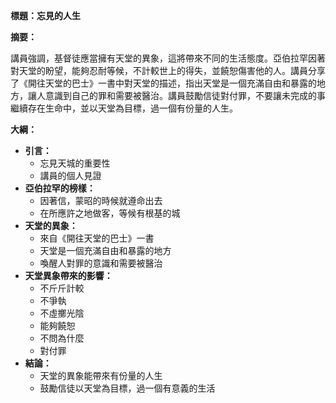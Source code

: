 **標題：忘見的人生**

**摘要：**

講員強調，基督徒應當擁有天堂的異象，這將帶來不同的生活態度。亞伯拉罕因著對天堂的盼望，能夠忍耐等候，不計較世上的得失，並饒恕傷害他的人。講員分享了《開往天堂的巴士》一書中對天堂的描述，指出天堂是一個充滿自由和暴露的地方，讓人意識到自己的罪和需要被醫治。講員鼓勵信徒對付罪，不要讓未完成的事繼續存在生命中，並以天堂為目標，過一個有份量的人生。

**大綱：**

* **引言：**
    * 忘見天城的重要性
    * 講員的個人見證
* **亞伯拉罕的榜樣：**
    * 因著信，蒙昭的時候就遵命出去
    * 在所應許之地做客，等候有根基的城
* **天堂的異象：**
    * 來自《開往天堂的巴士》一書
    * 天堂是一個充滿自由和暴露的地方
    * 喚醒人對罪的意識和需要被醫治
* **天堂異象帶來的影響：**
    * 不斤斤計較
    * 不爭執
    * 不虛擲光陰
    * 能夠饒恕
    * 不問為什麼
    * 對付罪
* **結論：**
    * 天堂的異象能帶來有份量的人生
    * 鼓勵信徒以天堂為目標，過一個有意義的生活